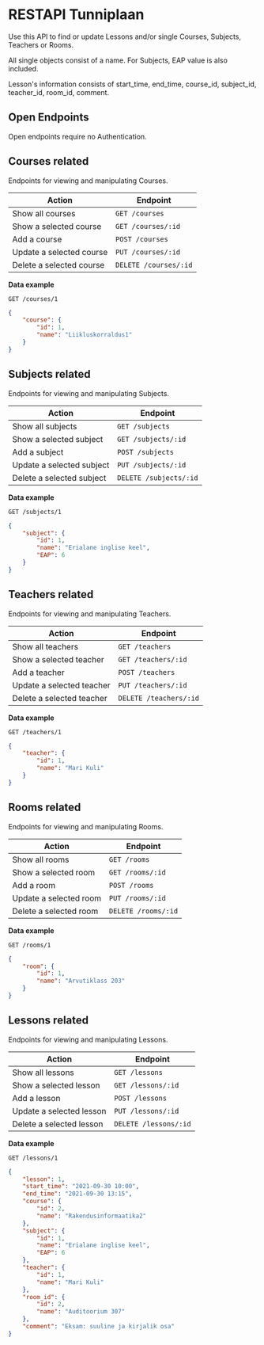 # RESTAPI Tunniplaan

Use this API to find or update Lessons and/or single Courses, Subjects, Teachers or Rooms.

All single objects consist of a name. For Subjects, EAP value is also included.

Lesson's information consists of start_time, end_time, course_id, subject_id, teacher_id, room_id, comment.

## Open Endpoints

Open endpoints require no Authentication.

## Courses related
Endpoints for viewing and manipulating Courses.

| Action | Endpoint |
| ---- | ---- |
| Show all courses | `GET /courses` |
| Show a selected course | `GET /courses/:id` |
| Add a course | `POST /courses` |
| Update a selected course | `PUT /courses/:id` |
| Delete a selected course | `DELETE /courses/:id` |


**Data example**

`GET /courses/1`
```json
{
    "course": {
        "id": 1,
        "name": "Liikluskorraldus1"
    }
}
```


## Subjects related
Endpoints for viewing and manipulating Subjects.

| Action | Endpoint |
| ---- | ---- |
| Show all subjects | `GET /subjects` |
| Show a selected subject | `GET /subjects/:id` |
| Add a subject | `POST /subjects` |
| Update a selected subject | `PUT /subjects/:id` |
| Delete a selected subject | `DELETE /subjects/:id` |


**Data example**

`GET /subjects/1`
```json
{
    "subject": {
        "id": 1,
        "name": "Erialane inglise keel",
        "EAP": 6
    }
}
```


## Teachers related
Endpoints for viewing and manipulating Teachers.

| Action | Endpoint |
| ---- | ---- |
| Show all teachers | `GET /teachers` |
| Show a selected teacher | `GET /teachers/:id` |
| Add a teacher | `POST /teachers` |
| Update a selected teacher | `PUT /teachers/:id` |
| Delete a selected teacher | `DELETE /teachers/:id` |


**Data example**

`GET /teachers/1`
```json
{
    "teacher": {
        "id": 1,
        "name": "Mari Kuli"
    }
}
```


## Rooms related
Endpoints for viewing and manipulating Rooms.

| Action | Endpoint |
| ---- | ---- |
| Show all rooms | `GET /rooms` |
| Show a selected room | `GET /rooms/:id` |
| Add a room | `POST /rooms` |
| Update a selected room | `PUT /rooms/:id` |
| Delete a selected room | `DELETE /rooms/:id` |


**Data example**

`GET /rooms/1`
```json
{
    "room": {
        "id": 1,
        "name": "Arvutiklass 203"
    }
}
```


## Lessons related
Endpoints for viewing and manipulating Lessons.

| Action | Endpoint |
| ---- | ---- |
| Show all lessons | `GET /lessons` |
| Show a selected lesson | `GET /lessons/:id` |
| Add a lesson | `POST /lessons` |
| Update a selected lesson | `PUT /lessons/:id` |
| Delete a selected lesson | `DELETE /lessons/:id` |


**Data example**

`GET /lessons/1`
```json
{
    "lesson": 1,
    "start_time": "2021-09-30 10:00",
    "end_time": "2021-09-30 13:15",
    "course": {
        "id": 2,
        "name": "Rakendusinformaatika2"
    },
    "subject": {
        "id": 1,
        "name": "Erialane inglise keel",
        "EAP": 6
    },
    "teacher": {
        "id": 1,
        "name": "Mari Kuli"
    },
    "room_id": {
        "id": 2,
        "name": "Auditoorium 307"
    },
    "comment": "Eksam: suuline ja kirjalik osa"
}
```
